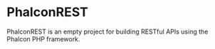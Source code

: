 # PhalconREST
PhalconREST is an empty project for building RESTful APIs using the Phalcon PHP framework.

